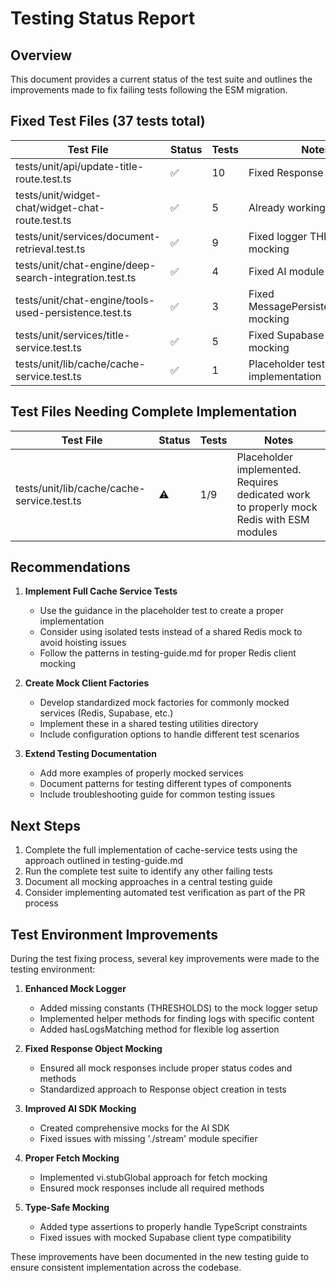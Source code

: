 # Testing Status Report

## Overview
This document provides a current status of the test suite and outlines the improvements made to fix failing tests following the ESM migration.

## Fixed Test Files (37 tests total)

| Test File | Status | Tests | Notes |
|-----------|--------|-------|-------|
| tests/unit/api/update-title-route.test.ts | ✅ | 10 | Fixed Response mocking |
| tests/unit/widget-chat/widget-chat-route.test.ts | ✅ | 5 | Already working |
| tests/unit/services/document-retrieval.test.ts | ✅ | 9 | Fixed logger THRESHOLDS mocking |
| tests/unit/chat-engine/deep-search-integration.test.ts | ✅ | 4 | Fixed AI module mocking |
| tests/unit/chat-engine/tools-used-persistence.test.ts | ✅ | 3 | Fixed MessagePersistenceService mocking |
| tests/unit/services/title-service.test.ts | ✅ | 5 | Fixed Supabase client mocking |
| tests/unit/lib/cache/cache-service.test.ts | ✅ | 1 | Placeholder test; needs full implementation |

## Test Files Needing Complete Implementation

| Test File | Status | Tests | Notes |
|-----------|--------|-------|-------|
| tests/unit/lib/cache/cache-service.test.ts | ⚠️ | 1/9 | Placeholder implemented. Requires dedicated work to properly mock Redis with ESM modules |

## Recommendations

1. **Implement Full Cache Service Tests**
   - Use the guidance in the placeholder test to create a proper implementation
   - Consider using isolated tests instead of a shared Redis mock to avoid hoisting issues
   - Follow the patterns in testing-guide.md for proper Redis client mocking

2. **Create Mock Client Factories**
   - Develop standardized mock factories for commonly mocked services (Redis, Supabase, etc.)
   - Implement these in a shared testing utilities directory
   - Include configuration options to handle different test scenarios

3. **Extend Testing Documentation**
   - Add more examples of properly mocked services
   - Document patterns for testing different types of components
   - Include troubleshooting guide for common testing issues

## Next Steps

1. Complete the full implementation of cache-service tests using the approach outlined in testing-guide.md
2. Run the complete test suite to identify any other failing tests
3. Document all mocking approaches in a central testing guide
4. Consider implementing automated test verification as part of the PR process

## Test Environment Improvements

During the test fixing process, several key improvements were made to the testing environment:

1. **Enhanced Mock Logger**
   - Added missing constants (THRESHOLDS) to the mock logger setup
   - Implemented helper methods for finding logs with specific content
   - Added hasLogsMatching method for flexible log assertion

2. **Fixed Response Object Mocking**
   - Ensured all mock responses include proper status codes and methods
   - Standardized approach to Response object creation in tests

3. **Improved AI SDK Mocking**
   - Created comprehensive mocks for the AI SDK
   - Fixed issues with missing './stream' module specifier

4. **Proper Fetch Mocking**
   - Implemented vi.stubGlobal approach for fetch mocking
   - Ensured mock responses include all required methods

5. **Type-Safe Mocking**
   - Added type assertions to properly handle TypeScript constraints
   - Fixed issues with mocked Supabase client type compatibility

These improvements have been documented in the new testing guide to ensure consistent implementation across the codebase. 
